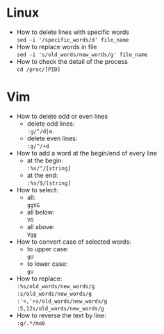 # Linux
* How to delete lines with specific words  
`sed -i '/specific_words/d' file_name`
* How to replace words in file  
`sed -i 's/old_words/new_words/g' file_name`
* How to check the detail of the process  
`cd /proc/[PID]`
# Vim
* How to delete odd or even lines
  * delete odd lines:  
  `:g/^/d|m.`
  * delete even lines:  
  `:g/^/+d`
* How to add a word at the begin/end of every line
  * at the begin:  
  `:%s/^/[string]`
  * at the end:  
  `:%s/$/[string]`
* How to select:  
  * all:  
  `ggVG`
  * all below:  
  `VG`
  * all above:  
  `Vgg`
* How to convert case of selected words:
  * to upper case:  
  `gU`
  * to lower case:  
  `gu`
* How to replace:  
`:%s/old_words/new_words/g`  
`:s/old_words/new_words/g`  
`:'<,'>s/old_words/new_words/g`  
`:5,12s/old_words/new_words/g`
* How to reverse the text by line:  
`:g/.*/mo0`  
